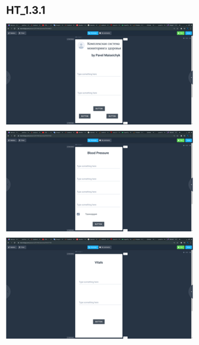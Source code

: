 # HT_1.3.1
![](https://github.com/pavel-maiseichyk/HT_1.3.1/blob/master/concept_1.png)

![](https://github.com/pavel-maiseichyk/HT_1.3.1/blob/master/concept_2.png)

![](https://github.com/pavel-maiseichyk/HT_1.3.1/blob/master/concept_3.png)
